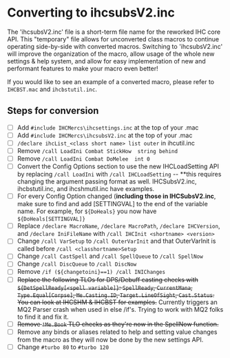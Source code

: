# Converting to ihcsubsV2.inc

The 'ihcsubsV2.inc' file is a short-term file name for the reworked IHC core API. This "temporary" file allows for unconverted class macros to continue operating side-by-side with converted macros. Switching to 'ihcsubsV2.inc' will improve the organization of the macro, allow usage of the whole new settings & help system, and allow for easy implementation of new and performant features to make your macro even better!

If you would like to see an example of a converted macro, please refer to `IHCBST.mac` and `ihcbstutil.inc`.

## Steps for conversion
* [ ] Add `#include IHCMercs\ihcsettings.inc` at the top of your .mac
* [ ] Add `#include IHCMercs\ihcsubsV2.inc` at the top of your .mac
* [ ]  `/declare ihcList_<class short name> list outer` in ihc<class short name>util.inc
* [ ] Remove `/call LoadIni Combat StickHow  string behind`
* [ ] Remove `/call LoadIni Combat DoMelee  int 0`
* [ ] Convert the Config Options section to use the new IHCLoadSetting API by replacing `/call LoadIni` with `/call IHCLoadSetting` -- **this requires changing the argument passing format as well. IHCSubsV2.inc, ihcbstutil.inc, and ihcshmutil.inc have examples.
* [ ] For every Config Option changed (**including those in IHCSubsV2.inc**, make sure to find and add [SETTINGVAL] to the end of the variable name. For example, for `${DoHeals}` you now have `${DoHeals[SETTINGVAL]}`
* [ ] Replace `/declare MacroName`, `/declare MacroPath`, `/declare IHCVersion`, and `/declare IniFileName` with `/call IHCInit <shortname> <version>`
* [ ] Change `/call VarSetup` to `/call OuterVarInit` and that OuterVarInit is called before `/call <classhortname>Setup`
* [ ] Change `/call CastSpell` and `/call SpellQueue` to `/call SpellNow`
* [ ] Change `/call DiscQueue` to `/call DiscNow`
* [ ] Remove `/if (${changetoini}==1) /call INIChanges`
* [ ] ~~Replace the following TLOs for DPS/Debuff casting checks with `${DetSpellReady[<spell variable]}`: `SpellReady`, `CurrentMana`, `Type.Equal[Corpse]`, `Me.Casting.ID`, `Target.LineOfSight`, `Cast.Status`. You can look at IHCSHM & IHCBST for examples.~~ Currently triggers an MQ2 Parser crash when used in else /if's. Trying to work with MQ2 folks to find it and fix it.
* [ ] ~~Remove `!Me.Book` TLO checks as they're now in the SpellNow function.~~
* [ ] Remove any binds or aliases related to help and setting value changes from the macro as they will now be done by the new settings API.
* [ ] Change `#turbo 80` to `#turbo 120`
